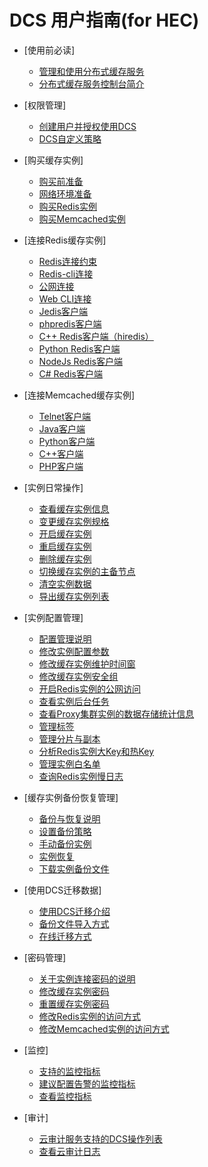 # DCS 用户指南\(for HEC\)

-   [使用前必读]
    -   [管理和使用分布式缓存服务](管理和使用分布式缓存服务.md)
    -   [分布式缓存服务控制台简介](分布式缓存服务控制台简介.md)

-   [权限管理]
    -   [创建用户并授权使用DCS](创建用户并授权使用DCS.md)
    -   [DCS自定义策略](DCS自定义策略.md)

-   [购买缓存实例]
    -   [购买前准备](购买前准备.md)
    -   [网络环境准备](网络环境准备.md)
    -   [购买Redis实例](购买Redis实例.md)
    -   [购买Memcached实例](购买Memcached实例.md)

-   [连接Redis缓存实例]
    -   [Redis连接约束](Redis连接约束.md)
    -   [Redis-cli连接](Redis-cli连接.md)
    -   [公网连接](公网连接.md)
    -   [Web CLI连接](Web-CLI连接.md)
    -   [Jedis客户端](Jedis客户端.md)
    -   [phpredis客户端](phpredis客户端.md)
    -   [C++ Redis客户端（hiredis）](C++-Redis客户端（hiredis）.md)
    -   [Python Redis客户端](Python-Redis客户端.md)
    -   [NodeJs Redis客户端](NodeJs-Redis客户端.md)
    -   [C\# Redis客户端](C-Redis客户端.md)

-   [连接Memcached缓存实例]
    -   [Telnet客户端](Telnet客户端.md)
    -   [Java客户端](Java客户端.md)
    -   [Python客户端](Python客户端.md)
    -   [C++客户端](C++客户端.md)
    -   [PHP客户端](PHP客户端.md)

-   [实例日常操作]
    -   [查看缓存实例信息](查看缓存实例信息.md)
    -   [变更缓存实例规格](变更缓存实例规格.md)
    -   [开启缓存实例](开启缓存实例.md)
    -   [重启缓存实例](重启缓存实例.md)
    -   [删除缓存实例](删除缓存实例.md)
    -   [切换缓存实例的主备节点](切换缓存实例的主备节点.md)
    -   [清空实例数据](清空实例数据.md)
    -   [导出缓存实例列表](导出缓存实例列表.md)

-   [实例配置管理]
    -   [配置管理说明](配置管理说明.md)
    -   [修改实例配置参数](修改实例配置参数.md)
    -   [修改缓存实例维护时间窗](修改缓存实例维护时间窗.md)
    -   [修改缓存实例安全组](修改缓存实例安全组.md)
    -   [开启Redis实例的公网访问](开启Redis实例的公网访问.md)
    -   [查看实例后台任务](查看实例后台任务.md)
    -   [查看Proxy集群实例的数据存储统计信息](查看Proxy集群实例的数据存储统计信息.md)
    -   [管理标签](管理标签.md)
    -   [管理分片与副本](管理分片与副本.md)
    -   [分析Redis实例大Key和热Key](分析Redis实例大Key和热Key.md)
    -   [管理实例白名单](管理实例白名单.md)
    -   [查询Redis实例慢日志](查询Redis实例慢日志.md)

-   [缓存实例备份恢复管理]
    -   [备份与恢复说明](备份与恢复说明.md)
    -   [设置备份策略](设置备份策略.md)
    -   [手动备份实例](手动备份实例.md)
    -   [实例恢复](实例恢复.md)
    -   [下载实例备份文件](下载实例备份文件.md)

-   [使用DCS迁移数据]
    -   [使用DCS迁移介绍](使用DCS迁移介绍.md)
    -   [备份文件导入方式](备份文件导入方式.md)
    -   [在线迁移方式](在线迁移方式.md)

-   [密码管理]
    -   [关于实例连接密码的说明](关于实例连接密码的说明.md)
    -   [修改缓存实例密码](修改缓存实例密码.md)
    -   [重置缓存实例密码](重置缓存实例密码.md)
    -   [修改Redis实例的访问方式](修改Redis实例的访问方式.md)
    -   [修改Memcached实例的访问方式](修改Memcached实例的访问方式.md)

-   [监控]
    -   [支持的监控指标](支持的监控指标.md)
    -   [建议配置告警的监控指标](建议配置告警的监控指标.md)
    -   [查看监控指标](查看监控指标.md)

-   [审计]
    -   [云审计服务支持的DCS操作列表](云审计服务支持的DCS操作列表.md)
    -   [查看云审计日志](查看云审计日志.md)


